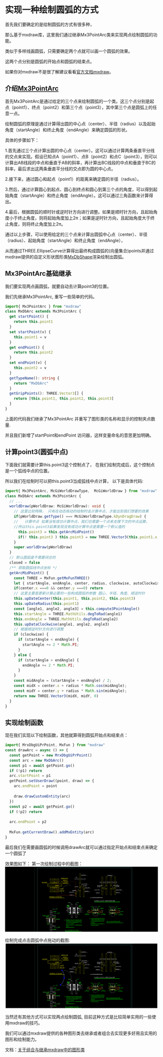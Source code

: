 # 实现一种绘制圆弧的方式

首先我们要确定的是绘制圆弧的方式有很多种，

那么基于mxdraw库，这里我们通过继承Mx3PointArc类来实现两点绘制圆弧的功能。

类似于多样线画圆弧，只需要确定两个点就可以画一个圆弧的效果。

这两个点分别是圆弧的开始点和圆弧的结束点。

如果你对mxdraw不是很了解建议看看[官方文档mxdraw](https://mxcadx.gitee.io/mxdraw_docs/)。

## 介绍[Mx3PointArc](https://mxcadx.gitee.io/mxdraw_api_docs/classes/Mx3PointArc.html)

首先Mx3PointArc是通过给定的三个点来绘制圆弧的一个类。这三个点分别是起点（point1）、终点（point2）和第三个点（point3），其中第三个点是圆弧上的任意一点。

绘制圆弧的原理是通过计算得出圆的中心点（center）、半径（radius）以及起始角度（startAngle）和终止角度（endAngle）来确定圆弧的形状。

具体的步骤如下：

1.首先通过三个点计算出圆的中心点（center）。这可以通过计算两条垂直平分线的交点来实现。假设已知点A（point1）、点B（point2）和点C（point3），则可以计算出AB线段的中点和垂直于AB的斜率，再计算出BC线段的中点和垂直于BC的斜率，最后求出这两条垂直平分线的交点即为圆的中心点。

2.接下来，通过圆心和起点（point1）的距离来确定圆的半径（radius）。

3.然后，通过计算圆心到起点、圆心到终点和圆心到第三个点的角度，可以得到起始角度（startAngle）和终止角度（endAngle）。这可以通过三角函数来计算得出。

4.最后，根据圆弧的顺时针或逆时针方向进行调整。如果是顺时针方向，且起始角度小于终止角度，则将起始角度加上2π；如果是逆时针方向，且起始角度大于终止角度，则将终止角度加上2π。

通过以上步骤，可以使用给定的三个点来计算出圆弧中心点（center）、半径（radius）、起始角度（startAngle）和终止角度（endAngle），

从而通过THREE.EllipseCurve计算得出最终构成圆弧的(向量集合)points并通过mxdraw提供的自定义形状图形类[MxDbShape](https://mxcad.github.io/mxdraw_api_docs/classes/MxDbShape.html)渲染绘制出圆弧。

## Mx3PointArc基础继承

我们要实现两点画圆弧，就要自动去计算point3的位置。

我们先继承Mx3PointArc, 重写一些简单的代码。

```ts
import{ Mx3PointArc } from "mxdraw"
class MxDbArc extends Mx3PointArc {
  get startPoint() {
    return this.point1
  }
  set startPoint(v) {
    this.point1 = v
  }
  get endPoint() {
    return this.point2
  }
  set endPoint(v) {
    this.point2 = v
  }
  getTypeName(): string {
    return "MxDbArc"
  }
  getGripPoints(): THREE.Vector3[] {
    return [this.point1, this.point2, this.point3]
  }
}
```

上面的代码我们继承了Mx3PointArc 并重写了图形类的名称和显示的控制夹点数量.

并且我们新增了startPoint和endPoint 访问器，这样变量命名的意思更加明确。

## 计算point3(圆弧中点)

下面我们就需要计算this.point3这个控制点了， 在我们绘制完成后，这个控制点是一个弧线中点的位置。

所以我们在绘制时可以把this.point3当成弧线中点计算， 以下是具体代码:

```ts
import{ Mx3PointArc, McGiWorldDrawType,  McGiWorldDraw } from "mxdraw"
class MxDbArc extends Mx3PointArc {
  // ...
  worldDraw(pWorldDraw: McGiWorldDraw): void {
    // 这里比较特殊， 只有在动态拖动的绘制时去计算中点，才能达到我们想要的效果
    if(pWorldDraw.getType() === McGiWorldDrawType.kDynDragDraw) {
    //   计算中点 如果没有成功计算中点，我们也需要一个点来支撑下次的中点运算，
    //所以this.point3如果发现没有成功计算中点是需要一个默认值的
      this.point3 = this.getArcMidPoint()
      if(! this.point3 ) this.point3 = new THREE.Vector3(this.point1.x, this.point2.y)
    }
    super.worldDraw(pWorldDraw)
  }
  // 默认圆弧是不需要闭合的
  closed = false
  /** 获取圆弧线中点坐标 */
  getArcMidPoint() {
    const THREE = MxFun.getMxFunTHREE()
    let { startAngle, endAngle, center, radius, clockwise, autoClockwise } = this
    if(center.x ===0 && center.y ===0) return
    // 这里主要是更新计算必要的一些构成圆弧的参数 圆心、半径、角度、顺逆时针
    this.upDateCenter(this.point1, this.point2, this.point3)
    this.upDateRadius(this.point1)
    const [angle1, angle2, angle3] = this.compute3PointAngle()
    this.startAngle = THREE.MathUtils.degToRad(angle1)
    this.endAngle = THREE.MathUtils.degToRad(angle2)
    this.upDataClockwise(angle1, angle2, angle3)
    // 根据顺逆时针方向进行调整
    if (clockwise) {
      if (startAngle < endAngle) {
        startAngle += 2 * Math.PI;
      }
    } else {
      if (startAngle > endAngle) {
        endAngle += 2 * Math.PI;
      }
    }
    const midAngle = (startAngle + endAngle) / 2;
    const midX = center.x + radius * Math.cos(midAngle);
    const midY = center.y + radius * Math.sin(midAngle);
    return new THREE.Vector3(midX, midY, 0)
  }
}
```

## 实现绘制函数

现在我们实现以下绘制函数，其他就算得到圆弧开始点和结束点：

```ts
import{ MrxDbgUiPrPoint, MxFun } from "mxdraw"
const drawArc = async () => {
  const getPoint = new MrxDbgUiPrPoint()
  const arc = new MxDbArc()
  const p1 = await getPoint.go()
  if (!p1) return
  arc.startPoint = p1
  getPoint.setUserDraw((point, draw) => {
    arc.endPoint = point

    draw.drawCustomEntity(arc)
  })
  const p2 = await getPoint.go()
  if (!p2) return

  arc.endPoint = p2

  MxFun.getCurrentDraw().addMxEntity(arc)
}
```

最后我们在需要画圆弧的时候调用drawArc就可以通过指定开始点和结束点来确定一个圆弧了

效果图如下：
第一次绘制过程中的截图：
![绘制圆弧](./imgs/绘制圆弧.png)

绘制完成点击圆弧中点拖动的截图:
![点击圆弧中点拖动圆弧](./imgs/点击圆弧中点拖动圆弧.png)

当然还有其他方式可以实现两点绘制圆弧, 目前这种方式是比较简单实用的一些使用mxdraw的技巧。

我们可以通过mxdraw提供的各种图形类去继承或者组合去实现更多好用且实用的图形和绘制能力。



文档：[关于组合与继承mxdraw中的图形类](https://mxcadx.gitee.io/mxdraw_docs/graph/combination.html#%E5%A4%9A%E4%B8%AA%E5%9B%BE%E5%BD%A2%E7%BB%84%E5%90%88%E6%9E%84%E6%88%90%E4%B8%80%E4%B8%AA%E6%96%B0%E7%9A%84%E5%9B%BE%E5%BD%A2%E5%AF%B9%E8%B1%A1)

